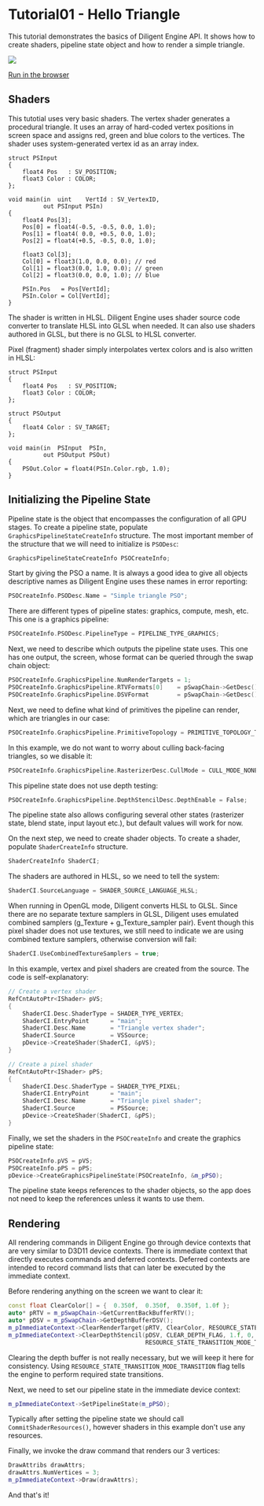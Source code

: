 # Tutorial01 - Hello Triangle

This tutorial demonstrates the basics of Diligent Engine API. It shows how to create shaders, pipeline state object
and how to render a simple triangle.

![](Screenshot.png)

[Run in the browser](https://diligentgraphics.github.io/wasm-modules/Tutorial01_HelloTriangle/Tutorial01_HelloTriangle.html)

## Shaders

This tutotial uses very basic shaders. The vertex shader generates a procedural triangle. It uses an array of hard-coded
vertex positions in screen space and assigns red, green and blue colors to the vertices. The shader uses system-generated
vertex id as an array index.

```hlsl
struct PSInput 
{ 
    float4 Pos   : SV_POSITION; 
    float3 Color : COLOR; 
};

void main(in  uint    VertId : SV_VertexID,
          out PSInput PSIn) 
{
    float4 Pos[3];
    Pos[0] = float4(-0.5, -0.5, 0.0, 1.0);
    Pos[1] = float4( 0.0, +0.5, 0.0, 1.0);
    Pos[2] = float4(+0.5, -0.5, 0.0, 1.0);

    float3 Col[3];
    Col[0] = float3(1.0, 0.0, 0.0); // red
    Col[1] = float3(0.0, 1.0, 0.0); // green
    Col[2] = float3(0.0, 0.0, 1.0); // blue

    PSIn.Pos   = Pos[VertId];
    PSIn.Color = Col[VertId];
}
```
The shader is written in HLSL. Diligent Engine uses shader source code converter to translate HLSL
into GLSL when needed. It can also use shaders authored in GLSL, but there is no GLSL to HLSL converter.

Pixel (fragment) shader simply interpolates vertex colors and is also written in HLSL:

```hlsl
struct PSInput 
{ 
    float4 Pos   : SV_POSITION; 
    float3 Color : COLOR; 
};

struct PSOutput
{ 
    float4 Color : SV_TARGET; 
};

void main(in  PSInput  PSIn,
          out PSOutput PSOut)
{
    PSOut.Color = float4(PSIn.Color.rgb, 1.0);
}
```

## Initializing the Pipeline State

Pipeline state is the object that encompasses the configuration of all GPU stages. To create a pipeline state,
populate `GraphicsPipelineStateCreateInfo` structure. The most important member of the structure that we will need to
initialize is `PSODesc`:

```cpp
GraphicsPipelineStateCreateInfo PSOCreateInfo;
```

Start by giving the PSO a name. It is always a good idea to give all objects descriptive names as
Diligent Engine uses these names in error reporting:

```cpp
PSOCreateInfo.PSODesc.Name = "Simple triangle PSO"; 
```

There are different types of pipeline states: graphics, compute, mesh, etc. This one is a graphics pipeline:

```cpp
PSOCreateInfo.PSODesc.PipelineType = PIPELINE_TYPE_GRAPHICS;
```

Next, we need to describe which outputs the pipeline state uses. This one has one output, the screen,
whose format can be queried through the swap chain object:

```cpp
PSOCreateInfo.GraphicsPipeline.NumRenderTargets = 1;
PSOCreateInfo.GraphicsPipeline.RTVFormats[0]    = pSwapChain->GetDesc().ColorBufferFormat;
PSOCreateInfo.GraphicsPipeline.DSVFormat        = pSwapChain->GetDesc().DepthBufferFormat;
```

Next, we need to define what kind of primitives the pipeline can render, which are triangles in our case:

```cpp
PSOCreateInfo.GraphicsPipeline.PrimitiveTopology = PRIMITIVE_TOPOLOGY_TRIANGLE_LIST;
```

In this example, we do not want to worry about culling back-facing triangles, so we disable it:

```cpp
PSOCreateInfo.GraphicsPipeline.RasterizerDesc.CullMode = CULL_MODE_NONE;
```

This pipeline state does not use depth testing:

```cpp
PSOCreateInfo.GraphicsPipeline.DepthStencilDesc.DepthEnable = False;
```

The pipeline state also allows configuring several other states (rasterizer state, blend state, input layout etc.),
but default values will work for now.

On the next step, we need to create shader objects. To create a shader, populate `ShaderCreateInfo` structure.

```cpp
ShaderCreateInfo ShaderCI;
```

The shaders are authored in HLSL, so we need to tell the system:

```cpp
ShaderCI.SourceLanguage = SHADER_SOURCE_LANGUAGE_HLSL;
```

When running in OpenGL mode, Diligent converts HLSL to GLSL. Since there are no separate
texture samplers in GLSL, Diligent uses emulated combined samplers 
(g_Texture + g_Texture_sampler pair). Event though this pixel shader does not use textures,
we still need to indicate we are using combined texture samplers, otherwise conversion will fail:

```cpp
ShaderCI.UseCombinedTextureSamplers = true;
```

In this example, vertex and pixel shaders are created from the source. The code is self-explanatory:

```cpp
// Create a vertex shader
RefCntAutoPtr<IShader> pVS;
{
    ShaderCI.Desc.ShaderType = SHADER_TYPE_VERTEX;
    ShaderCI.EntryPoint      = "main";
    ShaderCI.Desc.Name       = "Triangle vertex shader";
    ShaderCI.Source          = VSSource;
    pDevice->CreateShader(ShaderCI, &pVS);
}

// Create a pixel shader
RefCntAutoPtr<IShader> pPS;
{
    ShaderCI.Desc.ShaderType = SHADER_TYPE_PIXEL;
    ShaderCI.EntryPoint      = "main";
    ShaderCI.Desc.Name       = "Triangle pixel shader";
    ShaderCI.Source          = PSSource;
    pDevice->CreateShader(ShaderCI, &pPS);
}
```

Finally, we set the shaders in the `PSOCreateInfo` and create the graphics pipeline state:

```cpp
PSOCreateInfo.pVS = pVS;
PSOCreateInfo.pPS = pPS;
pDevice->CreateGraphicsPipelineState(PSOCreateInfo, &m_pPSO);
```

The pipeline state keeps references to the shader objects, so the app does not need to keep the references
unless it wants to use them.

## Rendering

All rendering commands in Diligent Engine go through device contexts that are very 
similar to D3D11 device contexts. There is immediate context that directly 
executes commands and deferred contexts. Deferred contexts are intended to record command 
lists that can later be executed by the immediate context.

Before rendering anything on the screen we want to clear it:

```cpp
const float ClearColor[] = {  0.350f,  0.350f,  0.350f, 1.0f }; 
auto* pRTV = m_pSwapChain->GetCurrentBackBufferRTV();
auto* pDSV = m_pSwapChain->GetDepthBufferDSV();
m_pImmediateContext->ClearRenderTarget(pRTV, ClearColor, RESOURCE_STATE_TRANSITION_MODE_TRANSITION);
m_pImmediateContext->ClearDepthStencil(pDSV, CLEAR_DEPTH_FLAG, 1.f, 0,
                                       RESOURCE_STATE_TRANSITION_MODE_TRANSITION);
```

Clearing the depth buffer is not really necessary, but we will keep it here for consistency.
Using `RESOURCE_STATE_TRANSITION_MODE_TRANSITION` flag tells the engine to perform required
state transitions.

Next, we need to set our pipeline state in the immediate device context:

```cpp
m_pImmediateContext->SetPipelineState(m_pPSO);
```

Typically after setting the pipeline state we should call `CommitShaderResources()`,
however shaders in this example don't use any resources.

Finally, we invoke the draw command that renders our 3 vertices:

```cpp
DrawAttribs drawAttrs;
drawAttrs.NumVertices = 3;
m_pImmediateContext->Draw(drawAttrs);
```

And that's it!
